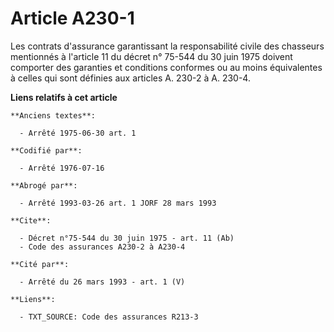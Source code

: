 # Article A230-1

Les contrats d'assurance garantissant la responsabilité civile des chasseurs mentionnés à l'article 11 du décret n° 75-544 du
30 juin 1975 doivent comporter des garanties et conditions conformes ou au moins équivalentes à celles qui sont définies aux
articles A. 230-2 à A. 230-4.

**Liens relatifs à cet article**

	**Anciens textes**:

	  - Arrêté 1975-06-30 art. 1

	**Codifié par**:

	  - Arrêté 1976-07-16

	**Abrogé par**:

	  - Arrêté 1993-03-26 art. 1 JORF 28 mars 1993

	**Cite**:

	  - Décret n°75-544 du 30 juin 1975 - art. 11 (Ab)
	  - Code des assurances A230-2 à A230-4

	**Cité par**:

	  - Arrêté du 26 mars 1993 - art. 1 (V)

	**Liens**:

	  - TXT_SOURCE: Code des assurances R213-3
